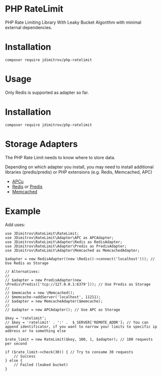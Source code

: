 # PHP RateLimit

PHP Rate Limiting Library With Leaky Bucket Algorithm with minimal external dependencies.

# Installation

```composer require jdimitrov/php-ratelimit```

# Usage

Only Redis is supported as adapter so far.

# Installation

```composer require jdimitrov/php-ratelimit```

# Storage Adapters

The PHP Rate Limit needs to know where to store data.

Depending on which adapter you install, you may need to install additional libraries (predis/predis) or PHP extensions (e.g. Redis, Memcached, APC)


- [APCu](https://pecl.php.net/package/APCu)
- [Redis](https://pecl.php.net/package/redis) or [Predis](https://github.com/nrk/predis)
- [Memcached](http://php.net/manual/en/intro.memcached.php)

# Example

Add uses:

```
use JDimitrov\RateLimit\RateLimit;
use JDimitrov\RateLimit\Adapter\APC as APCAdapter;
use JDimitrov\RateLimit\Adapter\Redis as RedisAdapter;
use JDimitrov\RateLimit\Adapter\Predis as PredisAdapter;
use JDimitrov\RateLimit\Adapter\Memcached as MemcachedAdapter;
```

```
$adapter = new RedisAdapter((new \Redis()->connect('localhost'))); // Use Redis as Storage

// Alternatives:
//
// $adapter = new PredisAdapter(new \Predis\Predis(['tcp://127.0.0.1:6379'])); // Use Predis as Storage
//
// $memcache = new \Memcached();
// $memcache->addServer('localhost', 11211);
// $adapter = new MemcacheAdapter($memcache); 
//
// $adapter = new APCAdapter(); // Use APC as Storage

$key = 'ratelimit';
// $key = 'ratelimit' . ':' .  $_SERVER['REMOTE_ADDR']; // You can append identificator, if you want to narrow your limits to specific ip address or to something else

$rate_limit = new RateLimit($key, 100, 1, $adapter); // 100 requests per second

if ($rate_limit->check(30)) { // Try to consume 30 requests
    // Success
} else {
    // Failed (leaked bucket)
}
```